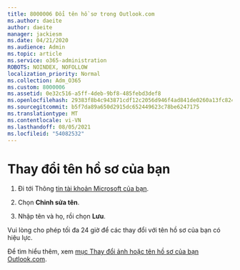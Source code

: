 ```yaml
---
title: 8000006 Đổi tên hồ sơ trong Outlook.com
ms.author: daeite
author: daeite
manager: jackiesm
ms.date: 04/21/2020
ms.audience: Admin
ms.topic: article
ms.service: o365-administration
ROBOTS: NOINDEX, NOFOLLOW
localization_priority: Normal
ms.collection: Adm_O365
ms.custom: 8000006
ms.assetid: 0e32c516-a5ff-4deb-9bf8-485febd3def8
ms.openlocfilehash: 29383f8b4c943871cdf12c2056d946f4ad841de0260a13fc824031daa78c0e6a
ms.sourcegitcommit: b5f7da89a650d2915dc652449623c78be6247175
ms.translationtype: MT
ms.contentlocale: vi-VN
ms.lasthandoff: 08/05/2021
ms.locfileid: "54082532"
---
```

# <a name="change-your-profile-name"></a>Thay đổi tên hồ sơ của bạn

1. Đi tới Thông [tin tài khoản Microsoft của bạn](https://go.microsoft.com/fwlink/p/?linkid=860841).
    
2. Chọn **Chỉnh sửa tên**. 
    
3. Nhập tên và họ, rồi chọn **Lưu**. 
    
Vui lòng cho phép tối đa 24 giờ để các thay đổi với tên hồ sơ của bạn có hiệu lực.
  
Để tìm hiểu thêm, xem [mục Thay đổi ảnh hoặc tên hồ sơ của bạn Outlook.com](https://go.microsoft.com/fwlink/?linkid=873110).
  

